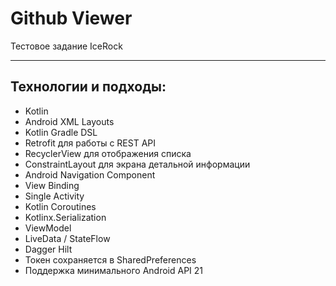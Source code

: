 # Github Viewer

Тестовое задание IceRock

---
## Технологии и подходы:

- Kotlin
- Android XML Layouts
- Kotlin Gradle DSL
- Retrofit для работы с REST API
- RecyclerView для отображения списка
- ConstraintLayout для экрана детальной информации
- Android Navigation Component 
- View Binding 
- Single Activity
- Kotlin Coroutines
- Kotlinx.Serialization  
- ViewModel 
- LiveData / StateFlow
- Dagger Hilt  
- Токен сохраняется в SharedPreferences 
- Поддержка минимального Android API 21
